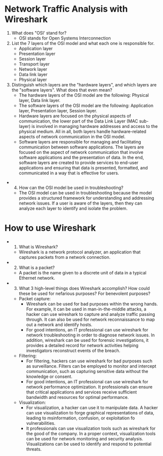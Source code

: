 # Network Traffic Analysis with Wireshark
 1. What does "OSI' stand for?
    - OSI stands for Open Systems Interconnection   
 2. List the 7 layers of the OSI model and what each one is responsible for.
    - Application layer
    - Presentation layer
    - Session layer
    - Transport layer
    - Network layer
    - Data link layer
    - Physical layer
 3. Distinguish which layers are the "hardware layers", and which layers are the "software layers". What does that even mean?
    - The hardware layers of the OSI model are the following: Physical layer, Data link layer.
    - The software layers of the OSI model are the following: Application layer, Presentation layer, Session layer.
    - Hardware layers are focused on the physical aspects of communication, the lower part of the Data Link Layer (MAC sub-layer) is involved in managing hardware addresses and access to the physical medium. All in all, both layers handle hardware-related aspects of network communication in the OSI model.
    - Software layers are responsible for managing and facilitating communication between software applications. The layers are focused on the aspect of network communication that involve software applications and the presentation of data. In the end, software layers are created to provide services to end-user applications and ensuring that data is presented, formatted, and communicated in a way that is effective for users. 
- 4. How can the OSI model be used in troubleshooting?
    - The OSI model can be used in troubleshooting because the model provides a structured framework for understanding and addressing network issues. If a user is aware of the layers, then they can analyze each layer to identify and isolate the problem. 
# How to use Wireshark
- 1. What is Wireshark?
    - Wireshark is a network protocol analyzer, an application that captures packets from a network connection. 
- 2. What is a packet?
    - A packet is the name given to a discrete unit of data in a typical Ethernet network.
- 3. What 3 high-level things does Wireshark accomplish? How could these be used for nefarious purposes? For benevolent purposes?
    - Packet capture:
        - Wireshark can be used for bad purposes within the wrong hands. For example, it can be used in man-in-the-middle attacks, a hacker can use wireshark to capture and analyze traffic passing through. It can also be used for network reconnaissance to map out a network and identify hosts.
        - For good intentions, an IT professional can use wireshark for network troubleshooting in order to diagnose network issues. In addition, wireshark can be used for forensic investigations, it provides a detailed record for network activities helping investigators reconstruct events of the breach. 
    - Filtering:
        - For filtering, hackers can use wireshark for bad purposes such as surveillance. Filters can be employed to monitor and intercept communication, such as capturing sensitive data without the knowledge or consent.
        - For good intentions, an IT professional can use wireshark for network performance optimization. It professionals can ensure that critical applications and services receive sufficient bandwidth and resources for optimal performance.  
    - Visualization:
        - For visualization, a hacker can use it to manipulate data. A hacker can use visualization to forge graphical representations of data, leading to msinformation, confusion, or exploitation fo vulnerabilities.
        -  It professionals can use visualization tools such as wireshark for the good of the company. In a proper context, visualization tools can be used for network monitoring and security analysis. Visualizations can be used to identify and respond to potential threats. 

